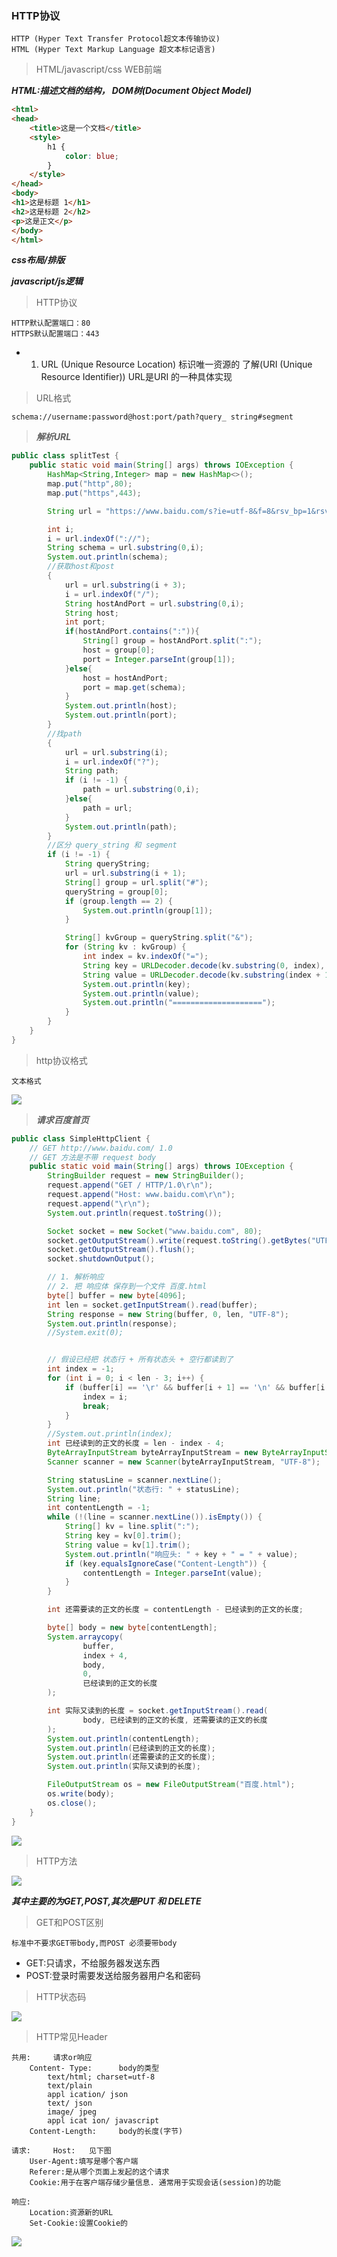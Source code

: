 ### HTTP协议

    HTTP (Hyper Text Transfer Protocol超文本传输协议)
    HTML (Hyper Text Markup Language 超文本标记语言)
    
> HTML/javascript/css   WEB前端

***HTML:描述文档的结构， DOM树(Document Object Model)***

```HTML
<html>
<head>
    <title>这是一个文档</title>
    <style>
        h1 {
            color: blue;
        }
    </style>
</head>
<body>
<h1>这是标题 1</h1>
<h2>这是标题 2</h2>
<p>这是正文</p>
</body>
</html>
```

***css布局/排版*** 

***javascript/js逻辑***  

> HTTP协议

    HTTP默认配置端口：80
    HTTPS默认配置端口：443

* 1. URL (Unique Resource Location)     标识唯一资源的
      了解(URI (Unique Resource Identifier))
           URL是URI 的一种具体实现

> URL格式

    schema://username:password@host:port/path?query_ string#segment
    
> ***解析URL***

```java
public class splitTest {
    public static void main(String[] args) throws IOException {
        HashMap<String,Integer> map = new HashMap<>();
        map.put("http",80);
        map.put("https",443);

        String url = "https://www.baidu.com/s?ie=utf-8&f=8&rsv_bp=1&rsv_idx=1&tn=baidu&wd=c%2B%2B&rsv_pq=bd277a25002d5be9&rsv_t=317aBORLi3%2BeM0G2K4kd5ldNmf3o8nltdBfSlekSqDBV8FU96KMWtB0yJg0&rqlang=cn&rsv_enter=1&rsv_dl=tb&rsv_sug3=4&rsv_sug1=3&rsv_sug7=100&rsv_sug2=0&inputT=1297&rsv_sug4=1362";

        int i;
        i = url.indexOf("://");
        String schema = url.substring(0,i);
        System.out.println(schema);
        //获取host和post
        {
            url = url.substring(i + 3);
            i = url.indexOf("/");
            String hostAndPort = url.substring(0,i);
            String host;
            int port;
            if(hostAndPort.contains(":")){
                String[] group = hostAndPort.split(":");
                host = group[0];
                port = Integer.parseInt(group[1]);
            }else{
                host = hostAndPort;
                port = map.get(schema);
            }
            System.out.println(host);
            System.out.println(port);
        }
        //找path
        {
            url = url.substring(i);
            i = url.indexOf("?");
            String path;
            if (i != -1) {
                path = url.substring(0,i);
            }else{
                path = url;
            }
            System.out.println(path);
        }
        //区分 query_string 和 segment
        if (i != -1) {
            String queryString;
            url = url.substring(i + 1);
            String[] group = url.split("#");
            queryString = group[0];
            if (group.length == 2) {
                System.out.println(group[1]);
            }

            String[] kvGroup = queryString.split("&");
            for (String kv : kvGroup) {
                int index = kv.indexOf("=");
                String key = URLDecoder.decode(kv.substring(0, index), "UTF-8");
                String value = URLDecoder.decode(kv.substring(index + 1), "UTF-8");
                System.out.println(key);
                System.out.println(value);
                System.out.println("====================");
            }
        }
    }
}

```
    
> http协议格式
    
    文本格式    
    
![](https://github.com/q1206271031/photo/raw/master/HTTP%E5%8D%8F%E8%AE%AE/%E5%93%8D%E5%BA%94.png)

> ***请求百度首页***

```java
public class SimpleHttpClient {
    // GET http://www.baidu.com/ 1.0
    // GET 方法是不带 request body
    public static void main(String[] args) throws IOException {
        StringBuilder request = new StringBuilder();
        request.append("GET / HTTP/1.0\r\n");
        request.append("Host: www.baidu.com\r\n");
        request.append("\r\n");
        System.out.println(request.toString());

        Socket socket = new Socket("www.baidu.com", 80);
        socket.getOutputStream().write(request.toString().getBytes("UTF-8"));
        socket.getOutputStream().flush();
        socket.shutdownOutput();

        // 1. 解析响应
        // 2. 把 响应体 保存到一个文件 百度.html
        byte[] buffer = new byte[4096];
        int len = socket.getInputStream().read(buffer);
        String response = new String(buffer, 0, len, "UTF-8");
        System.out.println(response);
        //System.exit(0);


        // 假设已经把 状态行 + 所有状态头 + 空行都读到了
        int index = -1;
        for (int i = 0; i < len - 3; i++) {
            if (buffer[i] == '\r' && buffer[i + 1] == '\n' && buffer[i + 2] == '\r' && buffer[i + 3] == '\n') {
                index = i;
                break;
            }
        }
        //System.out.println(index);
        int 已经读到的正文的长度 = len - index - 4;
        ByteArrayInputStream byteArrayInputStream = new ByteArrayInputStream(buffer, 0, index + 4);
        Scanner scanner = new Scanner(byteArrayInputStream, "UTF-8");

        String statusLine = scanner.nextLine();
        System.out.println("状态行: " + statusLine);
        String line;
        int contentLength = -1;
        while (!(line = scanner.nextLine()).isEmpty()) {
            String[] kv = line.split(":");
            String key = kv[0].trim();
            String value = kv[1].trim();
            System.out.println("响应头: " + key + " = " + value);
            if (key.equalsIgnoreCase("Content-Length")) {
                contentLength = Integer.parseInt(value);
            }
        }

        int 还需要读的正文的长度 = contentLength - 已经读到的正文的长度;

        byte[] body = new byte[contentLength];
        System.arraycopy(
                buffer,
                index + 4,
                body,
                0,
                已经读到的正文的长度
        );

        int 实际又读到的长度 = socket.getInputStream().read(
                body, 已经读到的正文的长度, 还需要读的正文的长度
        );
        System.out.println(contentLength);
        System.out.println(已经读到的正文的长度);
        System.out.println(还需要读的正文的长度);
        System.out.println(实际又读到的长度);

        FileOutputStream os = new FileOutputStream("百度.html");
        os.write(body);
        os.close();
    }
}
```

![](https://github.com/q1206271031/photo/raw/master/HTTP%E5%8D%8F%E8%AE%AE/%E8%AF%B7%E6%B1%82%E7%99%BE%E5%BA%A6%E9%A6%96%E9%A1%B5.png)

> HTTP方法

![](https://github.com/q1206271031/photo/raw/master/HTTP%E5%8D%8F%E8%AE%AE/HTTP%E6%96%B9%E6%B3%95.png)

***其中主要的为GET,POST,其次是PUT 和 DELETE***

> GET和POST区别

    标准中不要求GET带body,而POST 必须要带body

* GET:只请求，不给服务器发送东西
* POST:登录时需要发送给服务器用户名和密码

> HTTP状态码

![](https://github.com/q1206271031/photo/raw/master/HTTP%E5%8D%8F%E8%AE%AE/http%E7%8A%B6%E6%80%81%E7%A0%81.png)

> HTTP常见Header

    共用:     请求or响应
        Content- Type:      body的类型
            text/html; charset=utf-8
            text/plain
            appl ication/ json
            text/ json
            image/ jpeg
            appl icat ion/ javascript
        Content-Length:     body的长度(字节)

    请求:     Host:   见下图
        User-Agent:填写是哪个客户端
        Referer:是从哪个页面上发起的这个请求
        Cookie:用于在客户端存储少量信息. 通常用于实现会话(session)的功能

    响应:
        Location:资源新的URL
        Set-Cookie:设置Cookie的

![](https://github.com/q1206271031/photo/raw/master/HTTP%E5%8D%8F%E8%AE%AE/host.png)







